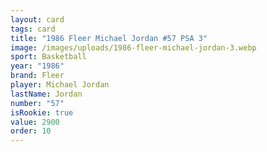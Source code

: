 ```yaml
---
layout: card
tags: card
title: "1986 Fleer Michael Jordan #57 PSA 3"
image: /images/uploads/1986-fleer-michael-jordan-3.webp
sport: Basketball
year: "1986"
brand: Fleer
player: Michael Jordan
lastName: Jordan
number: "57"
isRookie: true
value: 2900
order: 10
---
```

